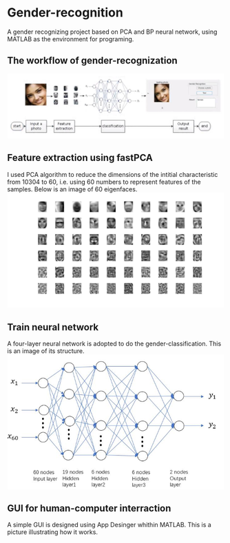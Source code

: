 # Gender-recognition
A gender recognizing project based on PCA and BP neural network, using MATLAB as the environment for programing.
## The workflow of gender-recognization
![workflow](https://github.com/alicesprings1/Gender-recognition/blob/master/process.JPG)
## Feature extraction using fastPCA
I used PCA algorithm to reduce the dimensions of the intitial characteristic from 10304 to 60, i.e. using 60 numbers to represent features of the samples. Below is an image of 60 eigenfaces.
![eigenfaces](https://github.com/alicesprings1/Gender-recognition/blob/master/K%3D60.jpg)
## Train neural network
A four-layer neural network is adopted to do the gender-classification. This is an image of its structure.
![neural network](https://github.com/alicesprings1/Gender-recognition/blob/master/4_layer_neural_network.JPG)
## GUI for human-computer interraction
A simple GUI is designed using App Desinger whithin MATLAB. This is a picture illustrating how it works.
